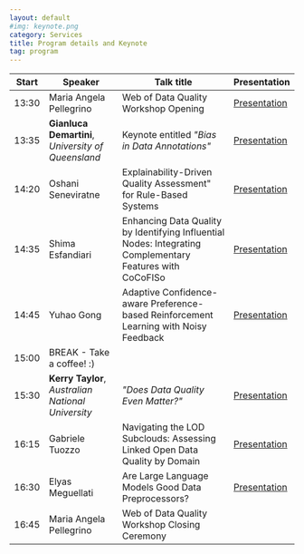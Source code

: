 ```yaml
---
layout: default
#img: keynote.png
category: Services
title: Program details and Keynote
tag: program
---
```

| Start | Speaker | Talk title | Presentation |
| ----- | ------- | -----------| ------ |
| 13:30 | Maria Angela Pellegrino | Web of Data Quality Workshop Opening | [Presentation](assets/Intro-WebOfDataQualityWs.ppsx) |
| 13:35 | **Gianluca Demartini**, *University of Queensland* | Keynote entitled *"Bias in Data Annotations"*| [Presentation](assets/Demartini-BiasInDataAnnotations.pdf) |
| 14:20 | Oshani Seneviratne |	Explainability-Driven Quality Assessment" for Rule-Based Systems | [Presentation](assets/WoDQ2025-paper1.pdf) |
| 14:35 | Shima Esfandiari	| Enhancing Data Quality by Identifying Influential Nodes: Integrating Complementary Features with CoCoFISo | [Presentation](assets/WoDQ2025-paper2.mp4) |
| 14:45 | Yuhao Gong |	Adaptive Confidence-aware Preference-based Reinforcement Learning with Noisy Feedback | [Presentation](assets/WoDQ2025-paper3.mp4) |
| 15:00 | BREAK - Take a coffee! :) |
| 15:30 | **Kerry Taylor**, *Australian National University* | *"Does Data Quality Even Matter?"* | [Presentation](assets/Taylor-DoesDataQualityEvenMatter.pdf) |
| 16:15 | Gabriele Tuozzo	| Navigating the LOD Subclouds: Assessing Linked Open Data Quality by Domain | [Presentation](assets/WoDQ2025-paper4.pdf) |
| 16:30	| Elyas Meguellati	| Are Large Language Models Good Data Preprocessors? | [Presentation](assets/WoDQ2025-paper5.pdf) |
| 16:45 | Maria Angela Pellegrino | Web of Data Quality Workshop Closing Ceremony | |